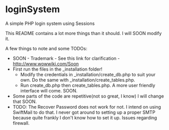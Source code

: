 loginSystem
===========

A simple PHP login system using Sessions

This README contains a lot more things than it should. I will SOON modify it.

A few things to note and some TODOs:
   - SOON - Trademark - See this link for clarification - http://www.wowwiki.com/Soon
   - First run the files in the _installation folder!
	  - Modify the credentials in _installation/create_db.php to suit your own. Do the same with _installation/create_tables.php.
      - Run create_db.php then create_tables.php. A more user friendly interface will come. SOON.
   - Some parts of the code are repetitive(not so great, I know) I will change that SOON.
   - TODO: The Recover Password does not work for not. I intend on using SwiftMail to do that. I never got around to setting up a proper SMTP because quite frankly I don't know how to set it up. Issues regarding firewall.

